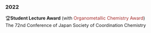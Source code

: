 ### 2022
🏆**Student Lecture Award** (with <span style="color: brown">Organometallic Chemistry Award</span>)<br>
The 72nd Conference of Japan Society of Coordination Chemistry
